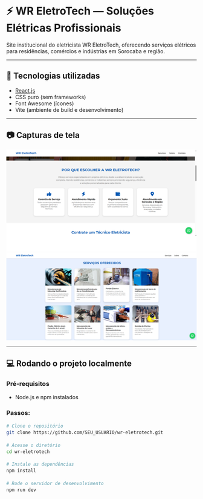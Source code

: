 # ⚡ WR EletroTech — Soluções Elétricas Profissionais

Site institucional do eletricista WR EletroTech, oferecendo serviços elétricos para residências, comércios e indústrias em Sorocaba e região.

---

## 🚀 Tecnologias utilizadas

- [React.js](https://reactjs.org/)
- CSS puro (sem frameworks)
- Font Awesome (ícones)
- Vite (ambiente de build e desenvolvimento)

---

## 📷 Capturas de tela

![Print Desktop do site](public/assets/print1Desktop.png)
![Print Desktop do site](public/assets/print2Desktop.png)

---

## 💻 Rodando o projeto localmente

### Pré-requisitos

- Node.js e npm instalados

### Passos:

```bash
# Clone o repositório
git clone https://github.com/SEU_USUARIO/wr-eletrotech.git

# Acesse o diretório
cd wr-eletrotech

# Instale as dependências
npm install

# Rode o servidor de desenvolvimento
npm run dev
